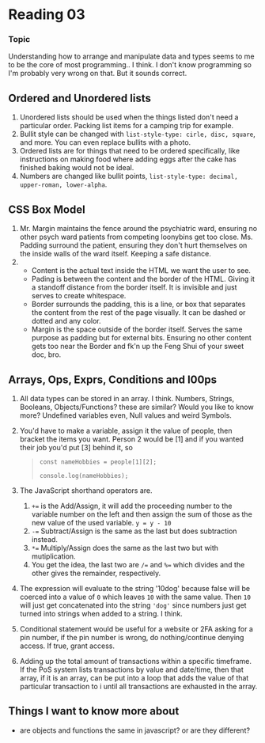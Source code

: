 # Reading 03

### Topic

Understanding how to arrange and manipulate data and types seems to me to be the core of most programming.. I think. I don't know programming so I'm probably very wrong on that. But it sounds correct.

## Ordered and Unordered lists

1. Unordered lists should be used when the things listed don't need a particular order. Packing list items for a camping trip for example.
2. Bullit style can be changed with `list-style-type: cirle, disc, square`, and more. You can even replace bullits with a photo.
3. Ordered lists are for things that need to be ordered specifically, like instructions on making food where adding eggs after the cake has finished baking would not be ideal.
4. Numbers are changed like bullit points, `list-style-type: decimal, upper-roman, lower-alpha`.

## CSS Box Model

1. Mr. Margin maintains the fence around the psychiatric ward, ensuring no other psych ward patients from competing loonybins get too close. Ms. Padding surround the patient, ensuring they don't hurt themselves on the inside walls of the ward itself. Keeping a safe distance.
2. + Content is the actual text inside the HTML we want the user to see.
    + Pading is between the content and the border of the HTML. Giving it a standoff distance from the border itself. It is invisible and just serves to create whitespace.
    + Border surrounds the padding, this is a line, or box that separates the content from the rest of the page visually. It can be dashed or dotted and any color.
    + Margin is the space outside of the border itself. Serves the same purpose as padding but for external bits. Ensuring no other content gets too near the Border and fk'n up the Feng Shui of your sweet doc, bro.

## Arrays, Ops, Exprs, Conditions and l00ps

1. All data types can be stored in an array. I think. Numbers, Strings, Booleans, Objects/Functions? these are similar? Would you like to know more? Undefined variables even, Null values and weird Symbols.

2. You'd have to make a variable, assign it the value of people, then bracket the items you want. Person 2 would be [1] and if you wanted their job you'd put [3] behind it, so

    > `const nameHobbies = people[1][2];`
    >
    > `console.log(nameHobbies);`

3. The JavaScript shorthand operators are.

    1. `+=` is the Add/Assign, it will add the proceeding number to the variable number on the left and then assign the sum of those as the new value of the used variable. `y = y - 10`
    2.  `-=` Subtract/Assign is the same as the last but does subtraction instead.
    3. `*=` Multiply/Assign does the same as the last two but with mutiplication.
    4. You get the idea, the last two are `/=` and `%=` which divides and the other gives the remainder, respectively.
>

4. The expression will evaluate to the string '10dog' because false will be coerced into a value of `0` which leaves `10` with the same value. Then `10` will just get concatenated into the string `'dog'` since numbers just get turned into strings when added to a string. I think.

5. Conditional statement would be useful for a website or 2FA asking for a pin number, if the pin number is wrong, do nothing/continue denying access. If true, grant access.

6. Adding up the total amount of transactions within a specific timeframe. If the PoS system lists transactions by value and date/time, then that array, if it is an array, can be put into a loop that adds the value of that particular transaction to i until all transactions are exhausted in the array.

## Things I want to know more about

+ are objects and functions the same in javascript? or are they different?